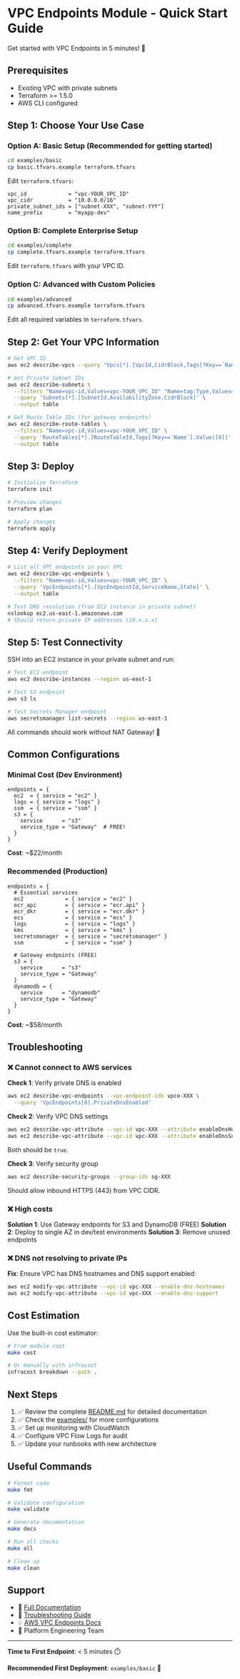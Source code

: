 # VPC Endpoints Module - Quick Start Guide

Get started with VPC Endpoints in 5 minutes! 🚀

## Prerequisites

- Existing VPC with private subnets
- Terraform >= 1.5.0
- AWS CLI configured

## Step 1: Choose Your Use Case

### Option A: Basic Setup (Recommended for getting started)

```bash
cd examples/basic
cp basic.tfvars.example terraform.tfvars
```

Edit `terraform.tfvars`:
```hcl
vpc_id             = "vpc-YOUR_VPC_ID"
vpc_cidr           = "10.0.0.0/16"
private_subnet_ids = ["subnet-XXX", "subnet-YYY"]
name_prefix        = "myapp-dev"
```

### Option B: Complete Enterprise Setup

```bash
cd examples/complete
cp complete.tfvars.example terraform.tfvars
```

Edit `terraform.tfvars` with your VPC ID.

### Option C: Advanced with Custom Policies

```bash
cd examples/advanced
cp advanced.tfvars.example terraform.tfvars
```

Edit all required variables in `terraform.tfvars`.

## Step 2: Get Your VPC Information

```bash
# Get VPC ID
aws ec2 describe-vpcs --query 'Vpcs[*].[VpcId,CidrBlock,Tags[?Key==`Name`].Value|[0]]' --output table

# Get Private Subnet IDs
aws ec2 describe-subnets \
  --filters "Name=vpc-id,Values=vpc-YOUR_VPC_ID" "Name=tag:Type,Values=private" \
  --query 'Subnets[*].[SubnetId,AvailabilityZone,CidrBlock]' \
  --output table

# Get Route Table IDs (for gateway endpoints)
aws ec2 describe-route-tables \
  --filters "Name=vpc-id,Values=vpc-YOUR_VPC_ID" \
  --query 'RouteTables[*].[RouteTableId,Tags[?Key==`Name`].Value|[0]]' \
  --output table
```

## Step 3: Deploy

```bash
# Initialize Terraform
terraform init

# Preview changes
terraform plan

# Apply changes
terraform apply
```

## Step 4: Verify Deployment

```bash
# List all VPC endpoints in your VPC
aws ec2 describe-vpc-endpoints \
  --filters "Name=vpc-id,Values=vpc-YOUR_VPC_ID" \
  --query 'VpcEndpoints[*].[VpcEndpointId,ServiceName,State]' \
  --output table

# Test DNS resolution (from EC2 instance in private subnet)
nslookup ec2.us-east-1.amazonaws.com
# Should return private IP addresses (10.x.x.x)
```

## Step 5: Test Connectivity

SSH into an EC2 instance in your private subnet and run:

```bash
# Test EC2 endpoint
aws ec2 describe-instances --region us-east-1

# Test S3 endpoint
aws s3 ls

# Test Secrets Manager endpoint
aws secretsmanager list-secrets --region us-east-1
```

All commands should work without NAT Gateway! 🎉

## Common Configurations

### Minimal Cost (Dev Environment)

```hcl
endpoints = {
  ec2  = { service = "ec2" }
  logs = { service = "logs" }
  ssm  = { service = "ssm" }
  s3 = {
    service      = "s3"
    service_type = "Gateway"  # FREE!
  }
}
```

**Cost**: ~$22/month

### Recommended (Production)

```hcl
endpoints = {
  # Essential services
  ec2             = { service = "ec2" }
  ecr_api         = { service = "ecr.api" }
  ecr_dkr         = { service = "ecr.dkr" }
  ecs             = { service = "ecs" }
  logs            = { service = "logs" }
  kms             = { service = "kms" }
  secretsmanager  = { service = "secretsmanager" }
  ssm             = { service = "ssm" }
  
  # Gateway endpoints (FREE)
  s3 = {
    service      = "s3"
    service_type = "Gateway"
  }
  dynamodb = {
    service      = "dynamodb"
    service_type = "Gateway"
  }
}
```

**Cost**: ~$58/month

## Troubleshooting

### ❌ Cannot connect to AWS services

**Check 1**: Verify private DNS is enabled
```bash
aws ec2 describe-vpc-endpoints --vpc-endpoint-ids vpce-XXX \
  --query 'VpcEndpoints[0].PrivateDnsEnabled'
```

**Check 2**: Verify VPC DNS settings
```bash
aws ec2 describe-vpc-attribute --vpc-id vpc-XXX --attribute enableDnsHostnames
aws ec2 describe-vpc-attribute --vpc-id vpc-XXX --attribute enableDnsSupport
```

Both should be `true`.

**Check 3**: Verify security group
```bash
aws ec2 describe-security-groups --group-ids sg-XXX
```

Should allow inbound HTTPS (443) from VPC CIDR.

### ❌ High costs

**Solution 1**: Use Gateway endpoints for S3 and DynamoDB (FREE)
**Solution 2**: Deploy to single AZ in dev/test environments
**Solution 3**: Remove unused endpoints

### ❌ DNS not resolving to private IPs

**Fix**: Ensure VPC has DNS hostnames and DNS support enabled:

```bash
aws ec2 modify-vpc-attribute --vpc-id vpc-XXX --enable-dns-hostnames
aws ec2 modify-vpc-attribute --vpc-id vpc-XXX --enable-dns-support
```

## Cost Estimation

Use the built-in cost estimator:

```bash
# From module root
make cost

# Or manually with infracost
infracost breakdown --path .
```

## Next Steps

1. ✅ Review the complete [README.md](README.md) for detailed documentation
2. ✅ Check the [examples/](examples/) for more configurations
3. ✅ Set up monitoring with CloudWatch
4. ✅ Configure VPC Flow Logs for audit
5. ✅ Update your runbooks with new architecture

## Useful Commands

```bash
# Format code
make fmt

# Validate configuration
make validate

# Generate documentation
make docs

# Run all checks
make all

# Clean up
make clean
```

## Support

- 📖 [Full Documentation](README.md)
- 🔧 [Troubleshooting Guide](README.md#monitoring-and-troubleshooting)
- 💡 [AWS VPC Endpoints Docs](https://docs.aws.amazon.com/vpc/latest/privatelink/vpc-endpoints.html)
- 👥 Platform Engineering Team

---

**Time to First Endpoint**: < 5 minutes ⏱️

**Recommended First Deployment**: `examples/basic` 🎯
